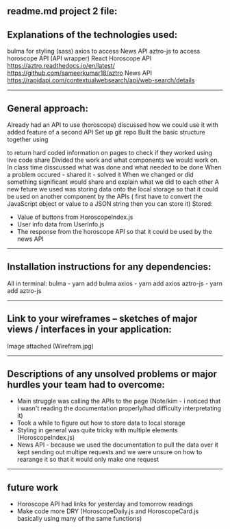 ## readme.md project 2 file:

## Explanations of the technologies used:

bulma for styling (sass)
axios to access News API
aztro-js to access horoscope API (API wrapper)
React
Horoscope API
https://aztro.readthedocs.io/en/latest/
https://github.com/sameerkumar18/aztro
News API
https://rapidapi.com/contextualwebsearch/api/web-search/details

---

## General approach:

Already had an API to use (horoscope) discussed how we could use it with added feature of a second API
Set up git repo
Built the basic structure together using <p></p> to return hard coded information on pages to check if they worked using live code share
Divided the work and what components we would work on. In class time disscussed what was done and what needed to be done
When a problem occured - shared it - solved it
When we changed or did something significant would share and explain what we did to each other
A new feture we used was storing data onto the local storage so that it could be used on another component by the APIs ( first have to convert the JavaScript object or value to a JSON string then you can store it)
Stored:

- Value of buttons from HoroscopeIndex.js
- User info data from UserInfo.js
- The response from the horoscope API so that it could be used by the news API

---

## Installation instructions for any dependencies:

All in terminal:
bulma - yarn add bulma
axios - yarn add axios
aztro-js - yarn add aztro-js

---

## Link to your wireframes – sketches of major views / interfaces in your application:

Image attached (Wirefram.jpg)

---

## Descriptions of any unsolved problems or major hurdles your team had to overcome:

- Main struggle was calling the APIs to the page (Note/kim - i noticed that i wasn't reading the documentation properly/had difficulty interpretating it)
- Took a while to figure out how to store data to local storage
- Styling in general was quite tricky with multiple elements (HoroscopeIndex.js)
- News API - because we used the documentation to pull the data over it kept sending out multipe requests and we were unsure on how to rearange it so that it would only make one request

---

## future work

- Horoscope API had links for yesterday and tomorrow readings
- Make code more DRY (HoroscopeDaily.js and HoroscopeCard.js basically using many of the same functions)
